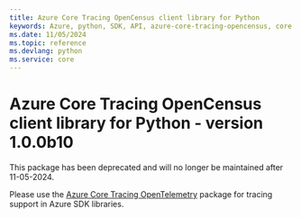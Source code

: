 ```yaml
---
title: Azure Core Tracing OpenCensus client library for Python
keywords: Azure, python, SDK, API, azure-core-tracing-opencensus, core
ms.date: 11/05/2024
ms.topic: reference
ms.devlang: python
ms.service: core
---
```

# Azure Core Tracing OpenCensus client library for Python - version 1.0.0b10 


This package has been deprecated and will no longer be maintained after 11-05-2024.

Please use the [Azure Core Tracing OpenTelemetry](https://pypi.org/project/azure-core-tracing-opentelemetry/) package for tracing support in Azure SDK libraries.

